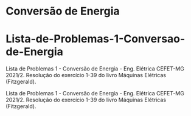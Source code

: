 # Conversão de Energia

# Lista-de-Problemas-1-Conversao-de-Energia
Lista de Problemas 1 - Conversão de Energia - Eng. Elétrica CEFET-MG 2021/2. Resolução do exercício 1-39 do livro Máquinas Elétricas (Fitzgerald).

Lista de Problemas 1 - Conversão de Energia - Eng. Elétrica CEFET-MG 2021/2. Resolução do exercício 1-39 do livro Máquinas Elétricas (Fitzgerald).
